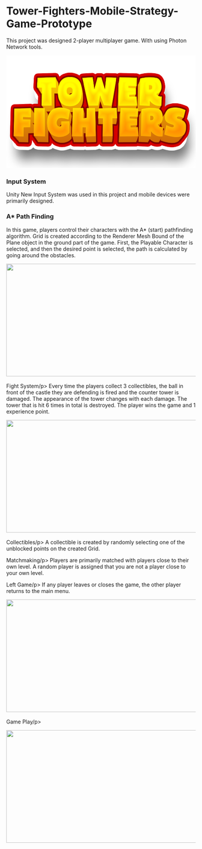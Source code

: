 # Tower-Fighters-Mobile-Strategy-Game-Prototype

This project was designed 2-player multiplayer game. With using Photon Network tools.

<p align="center">
  <img src="https://github.com/brkhatay/Tower-Fighters-Mobile-Strategy-Game-Prototype/blob/ReadSourse/LOGO.png" alt="" width="600" height="300">
</p>

### Input System

Unity New Input System was used in this project and mobile devices were primarily designed.
  
### A* Path Finding
In this game, players control their characters with the A* (start) pathfinding algorithm. Grid is created according to the Renderer Mesh Bound of the Plane object in the ground part of the game. First, the Playable Character is selected, and then the desired point is selected, the path is calculated by going around the obstacles.

<p align="center">
  <img src="https://github.com/brkhatay/Tower-Fighters-Mobile-Strategy-Game-Prototype/blob/ReadSourse/A_Star.gif" alt="" width="600" height="300">
</p>

<p style="font-size: 18;">Fight System/p>
Every time the players collect 3 collectibles, the ball in front of the castle they are defending is fired and the counter tower is damaged. The appearance of the tower changes with each damage. The tower that is hit 6 times in total is destroyed. The player wins the game and 1 experience point.

<p align="center">
  <img src="https://github.com/brkhatay/Tower-Fighters-Mobile-Strategy-Game-Prototype/blob/ReadSourse/Fight.gif" alt="" width="600" height="300">
</p>

<p style="font-size: 18;">Collectibles/p>
A collectible is created by randomly selecting one of the unblocked points on the created Grid.
  
<p style="font-size: 18;">Matchmaking/p>
Players are primarily matched with players close to their own level. A random player is assigned that you are not a player close to your own level.

<p style="font-size: 18;">Left Game/p>
If any player leaves or closes the game, the other player returns to the main menu.

<p align="center">
  <img src="https://github.com/brkhatay/Tower-Fighters-Mobile-Strategy-Game-Prototype/blob/ReadSourse/LeftGame.gif" alt="" width="600" height="300">
</p>

<p style="font-size: 18;">Game Play/p>

<p align="center">
  <img src="https://github.com/brkhatay/Tower-Fighters-Mobile-Strategy-Game-Prototype/blob/ReadSourse/GamePlay.gif
" alt="" width="600" height="300">
</p>

# 


